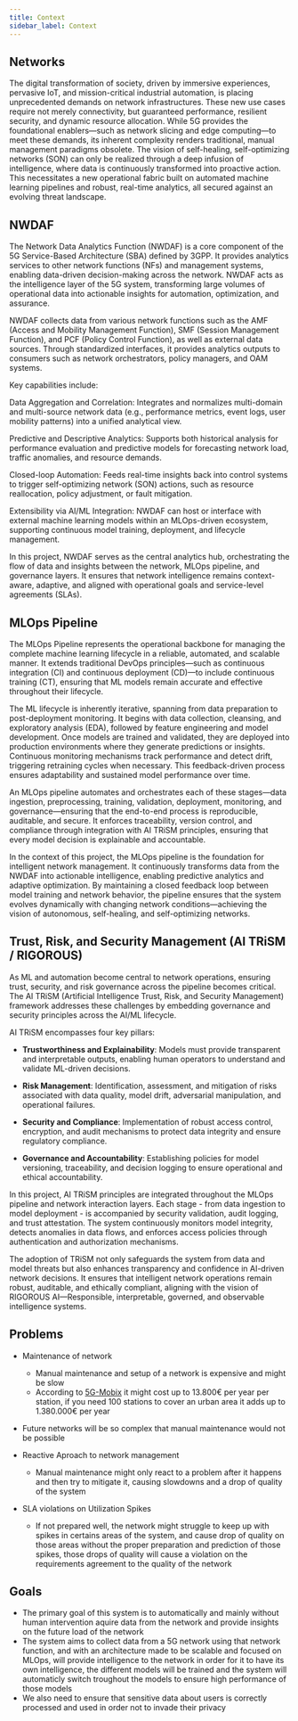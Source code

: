 ```yaml
---
title: Context
sidebar_label: Context
---
```

## Networks

The digital transformation of society, driven by immersive experiences, pervasive IoT, and mission-critical industrial automation, is placing unprecedented demands on network infrastructures. These new use cases require not merely connectivity, but guaranteed performance, resilient security, and dynamic resource allocation. While 5G provides the foundational enablers—such as network slicing and edge computing—to meet these demands, its inherent complexity renders traditional, manual management paradigms obsolete. The vision of self-healing, self-optimizing networks (SON) can only be realized through a deep infusion of intelligence, where data is continuously transformed into proactive action. This necessitates a new operational fabric built on automated machine learning pipelines and robust, real-time analytics, all secured against an evolving threat landscape.

## NWDAF

The Network Data Analytics Function (NWDAF) is a core component of the 5G Service-Based Architecture (SBA) defined by 3GPP. It provides analytics services to other network functions (NFs) and management systems, enabling data-driven decision-making across the network. NWDAF acts as the intelligence layer of the 5G system, transforming large volumes of operational data into actionable insights for automation, optimization, and assurance.

NWDAF collects data from various network functions such as the AMF (Access and Mobility Management Function), SMF (Session Management Function), and PCF (Policy Control Function), as well as external data sources. Through standardized interfaces, it provides analytics outputs to consumers such as network orchestrators, policy managers, and OAM systems.

Key capabilities include:

Data Aggregation and Correlation: Integrates and normalizes multi-domain and multi-source network data (e.g., performance metrics, event logs, user mobility patterns) into a unified analytical view.

Predictive and Descriptive Analytics: Supports both historical analysis for performance evaluation and predictive models for forecasting network load, traffic anomalies, and resource demands.

Closed-loop Automation: Feeds real-time insights back into control systems to trigger self-optimizing network (SON) actions, such as resource reallocation, policy adjustment, or fault mitigation.

Extensibility via AI/ML Integration: NWDAF can host or interface with external machine learning models within an MLOps-driven ecosystem, supporting continuous model training, deployment, and lifecycle management.

In this project, NWDAF serves as the central analytics hub, orchestrating the flow of data and insights between the network, MLOps pipeline, and governance layers. It ensures that network intelligence remains context-aware, adaptive, and aligned with operational goals and service-level agreements (SLAs).

## MLOps Pipeline

The MLOps Pipeline represents the operational backbone for managing the complete machine learning lifecycle in a reliable, automated, and scalable manner. It extends traditional DevOps principles—such as continuous integration (CI) and continuous deployment (CD)—to include continuous training (CT), ensuring that ML models remain accurate and effective throughout their lifecycle.

The ML lifecycle is inherently iterative, spanning from data preparation to post-deployment monitoring. It begins with data collection, cleansing, and exploratory analysis (EDA), followed by feature engineering and model development. Once models are trained and validated, they are deployed into production environments where they generate predictions or insights. Continuous monitoring mechanisms track performance and detect drift, triggering retraining cycles when necessary. This feedback-driven process ensures adaptability and sustained model performance over time.

An MLOps pipeline automates and orchestrates each of these stages—data ingestion, preprocessing, training, validation, deployment, monitoring, and governance—ensuring that the end-to-end process is reproducible, auditable, and secure. It enforces traceability, version control, and compliance through integration with AI TRiSM principles, ensuring that every model decision is explainable and accountable.

In the context of this project, the MLOps pipeline is the foundation for intelligent network management. It continuously transforms data from the NWDAF into actionable intelligence, enabling predictive analytics and adaptive optimization. By maintaining a closed feedback loop between model training and network behavior, the pipeline ensures that the system evolves dynamically with changing network conditions—achieving the vision of autonomous, self-healing, and self-optimizing networks.

## Trust, Risk, and Security Management (AI TRiSM / RIGOROUS)

As ML and automation become central to network operations, ensuring trust, security, and risk governance across the pipeline becomes critical. The AI TRiSM (Artificial Intelligence Trust, Risk, and Security Management) framework addresses these challenges by embedding governance and security principles across the AI/ML lifecycle.

AI TRiSM encompasses four key pillars:

- **Trustworthiness and Explainability**: Models must provide transparent and interpretable outputs, enabling human operators to understand and validate ML-driven decisions.

- **Risk Management**: Identification, assessment, and mitigation of risks associated with data quality, model drift, adversarial manipulation, and operational failures.

- **Security and Compliance**: Implementation of robust access control, encryption, and audit mechanisms to protect data integrity and ensure regulatory compliance.

- **Governance and Accountability**: Establishing policies for model versioning, traceability, and decision logging to ensure operational and ethical accountability.

In this project, AI TRiSM principles are integrated throughout the MLOps pipeline and network interaction layers. Each stage - from data ingestion to model deployment - is accompanied by security validation, audit logging, and trust attestation. The system continuously monitors model integrity, detects anomalies in data flows, and enforces access policies through authentication and authorization mechanisms.

The adoption of TRiSM not only safeguards the system from data and model threats but also enhances transparency and confidence in AI-driven network decisions. It ensures that intelligent network operations remain robust, auditable, and ethically compliant, aligning with the vision of RIGOROUS AI—Responsible, interpretable, governed, and observable intelligence systems.

## Problems

- Maintenance of network
    - Manual maintenance and setup of a network is expensive and might be slow
    - According to [5G-Mobix](https://www.5g-mobix.com/assets/files/5G-MOBIX-D6.6-Final-report-on-the-business-models-for-cross-border-5G-deployment-enabling-CAM_v2.0.pdf) it might cost up to 13.800€ per year per station, if you need 100 stations to cover an urban area it adds up to 1.380.000€ per year
- Future networks will be so complex that manual maintenance would not be possible
- Reactive Aproach to network management
    - Manual maintenance might only react to a problem after it happens and then try to mitigate it, causing slowdowns and a drop of quality of the system

- SLA violations on Utilization Spikes
    - If not prepared well, the network might struggle to keep up with spikes in certains areas of the system, and cause drop of quality on those areas without the proper preparation and prediction of those spikes, those drops of quality will cause a violation on the requirements agreement to the quality of the network

## Goals

- The primary goal of this system is to automatically and mainly without human intervention aquire data from the network and provide insights on the future load of the network
- The system aims to collect data from a 5G network using that network function, and with an architecture made to be scalable and focused on MLOps, will provide intelligence to the network in order for it to have its own intelligence, the different models will be trained and the system will automaticly switch troughout the models to ensure high performance of those models
- We also need to ensure that sensitive data about users is correctly processed and used in order not to invade their privacy
